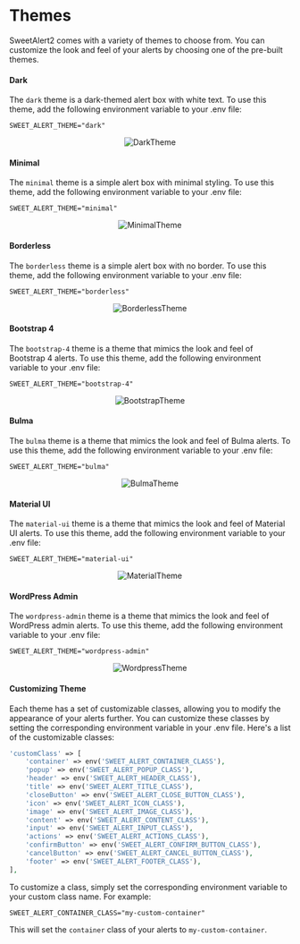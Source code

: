 # Themes

SweetAlert2 comes with a variety of themes to choose from. You can customize the look and feel of your alerts by choosing one of the pre-built themes.

#### Dark

The `dark` theme is a dark-themed alert box with white text. To use this theme, add the following environment variable to your .env file:

```
SWEET_ALERT_THEME="dark"
```

<p align="center">
    <img src="https://raw.githubusercontent.com/realrashid/sweet-alert/master/imgs/themes/theme-dark.png" alt="DarkTheme">
</p>

#### Minimal

The `minimal` theme is a simple alert box with minimal styling. To use this theme, add the following environment variable to your .env file:

```
SWEET_ALERT_THEME="minimal"
```

<p align="center">
    <img src="https://raw.githubusercontent.com/realrashid/sweet-alert/master/imgs/themes/theme-minimal.png" alt="MinimalTheme">
</p>


#### Borderless

The `borderless` theme is a simple alert box with no border. To use this theme, add the following environment variable to your .env file:

```
SWEET_ALERT_THEME="borderless"
```

<p align="center">
    <img src="https://raw.githubusercontent.com/realrashid/sweet-alert/master/imgs/themes/theme-borderless.png" alt="BorderlessTheme">
</p>


#### Bootstrap 4

The `bootstrap-4` theme is a theme that mimics the look and feel of Bootstrap 4 alerts. To use this theme, add the following environment variable to your .env file:

```
SWEET_ALERT_THEME="bootstrap-4"
```

<p align="center">
    <img src="https://raw.githubusercontent.com/realrashid/sweet-alert/master/imgs/themes/theme-bootstrap-4.png" alt="BootstrapTheme">
</p>


#### Bulma

The `bulma` theme is a theme that mimics the look and feel of Bulma alerts. To use this theme, add the following environment variable to your .env file:

```
SWEET_ALERT_THEME="bulma"
```

<p align="center">
    <img src="https://raw.githubusercontent.com/realrashid/sweet-alert/master/imgs/themes/theme-bulma.png" alt="BulmaTheme">
</p>


#### Material UI

The `material-ui` theme is a theme that mimics the look and feel of Material UI alerts. To use this theme, add the following environment variable to your .env file:

```
SWEET_ALERT_THEME="material-ui"
```

<p align="center">
    <img src="https://raw.githubusercontent.com/realrashid/sweet-alert/master/imgs/themes/theme-material-ui.png" alt="MaterialTheme">
</p>


#### WordPress Admin

The `wordpress-admin` theme is a theme that mimics the look and feel of WordPress admin alerts. To use this theme, add the following environment variable to your .env file:

```
SWEET_ALERT_THEME="wordpress-admin"
```

<p align="center">
    <img src="https://raw.githubusercontent.com/realrashid/sweet-alert/master/imgs/themes/theme-wordpress-admin.png" alt="WordpressTheme">
</p>


#### Customizing Theme

Each theme has a set of customizable classes, allowing you to modify the appearance of your alerts further. You can customize these classes by setting the corresponding environment variable in your .env file. Here's a list of the customizable classes:

```php
'customClass' => [
    'container' => env('SWEET_ALERT_CONTAINER_CLASS'),
    'popup' => env('SWEET_ALERT_POPUP_CLASS'),
    'header' => env('SWEET_ALERT_HEADER_CLASS'),
    'title' => env('SWEET_ALERT_TITLE_CLASS'),
    'closeButton' => env('SWEET_ALERT_CLOSE_BUTTON_CLASS'),
    'icon' => env('SWEET_ALERT_ICON_CLASS'),
    'image' => env('SWEET_ALERT_IMAGE_CLASS'),
    'content' => env('SWEET_ALERT_CONTENT_CLASS'),
    'input' => env('SWEET_ALERT_INPUT_CLASS'),
    'actions' => env('SWEET_ALERT_ACTIONS_CLASS'),
    'confirmButton' => env('SWEET_ALERT_CONFIRM_BUTTON_CLASS'),
    'cancelButton' => env('SWEET_ALERT_CANCEL_BUTTON_CLASS'),
    'footer' => env('SWEET_ALERT_FOOTER_CLASS'),
],
```

To customize a class, simply set the corresponding environment variable to your custom class name. For example:

```
SWEET_ALERT_CONTAINER_CLASS="my-custom-container"
```

This will set the `container` class of your alerts to `my-custom-container`.
